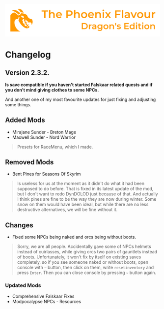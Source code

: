 ![image](images/Banner.webp)

# Changelog

## Version 2.3.2.

**Is save compatible if you haven't started Falskaar related quests and if you don't mind giving clothes to some NPCs.**

And another one of my most favourite updates for just fixing and adjusting some things.

## Added Mods

* Mirajane Sunder - Breton Mage
* Maxwell Sunder - Nord Warrior
> Presets for RaceMenu, which I made.

## Removed Mods

* Bent Pines for Seasons Of Skyrim
> Is useless for us at the moment as it didn't do what it had been supposed to do before. That is fixed in its latest update of the mod, 
but I don't want to redo DynDOLOD just because of that. And actually I think pines are fine to be the way they are now during winter.
Some snow on them would have been ideal, but while there are no less destructive alternatives, we will be fine without it.

## Changes

* Fixed some NPCs being naked and orcs being without boots.
> Sorry, we are all people. Accidentally gave some of NPCs helmets instead of cuirlasses, while giving orcs two pairs of gauntlets instead of boots. Unfortunately, it won't fix by itself on existing saves completely, so if you see someone naked or without boots, open console with `~` button, then click on them, write `resetinventory` and press `Enter`. Then you can close console by pressing `~` button again.

### Updated Mods

* Comprehensive Falskaar Fixes
* Modpocalypse NPCs - Resources
